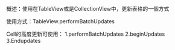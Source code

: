 概述：使用在TableView或是CollectionView中，更新表格的一個方式

使用方式：TableView.performBatchUpdates

Cell的高度更新可使用：
1.performBatchUpdates
2.beginUpdates
3.Endupdates
